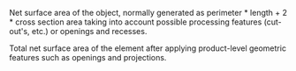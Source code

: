 Net surface area of the object, normally generated as perimeter \* length + 2 \* cross section area taking into account possible processing features (cut-out's, etc.) or openings and recesses.


<!-- comment -->


Total net surface area of the element after applying product-level geometric features such as openings and projections.


